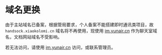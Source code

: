# 域名更换

由于主站域名已备案，根据管局要求，个人备案不能搭建即时通讯类项目，故 `handsock.xiaokolomi.cn` 域名将不再使用，现使用 [im.yunair.cn](https://im.yunair.cn) 作为聊天室域名，文档网站域名不受影响。

若无法访问，请使用 [im.yunair.cn](https://im.yunair.cn) 访问，或联系管理员。